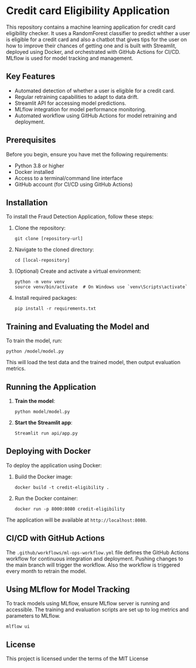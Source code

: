 # Credit card Eligibility Application

This repository contains a machine learning application for credit card eligibility checker. It uses a RandomForest classifier to predict whther a user is eligible for a credit card and also a chatbot 
that gives tips for the user on how to improve their chances of getting one and is built with Streamlit, deployed using Docker, and orchestrated with GitHub Actions for CI/CD. MLflow is used for model tracking and management.

## Key Features
- Automated detection of whether a user is eligible for a credit card.
- Regular retraining capabilities to adapt to data drift.
- Streamlit API for accessing model predictions.
- MLflow integration for model performance monitoring.
- Automated workflow using GitHub Actions for model retraining and deployment.

## Prerequisites

Before you begin, ensure you have met the following requirements:
- Python 3.8 or higher
- Docker installed
- Access to a terminal/command line interface
- GitHub account (for CI/CD using GitHub Actions)

## Installation

To install the Fraud Detection Application, follow these steps:

1. Clone the repository:
   ```
   git clone [repository-url]
   ```

2. Navigate to the cloned directory:
   ```
   cd [local-repository]
   ```

3. (Optional) Create and activate a virtual environment:
   ```
   python -m venv venv
   source venv/bin/activate  # On Windows use `venv\Scripts\activate`
   ```

4. Install required packages:
   ```
   pip install -r requirements.txt
   ```


## Training and Evaluating the Model and 

To train the model, run:

```
python /model/model.py
```

This will load the test data and the trained model, then output evaluation metrics.



## Running the Application
1. **Train the model**:
   ```
   python model/model.py
   ```
2. **Start the Streamlit app**:
   ```
   Streamlit run api/app.py
   ```


## Deploying with Docker

To deploy the application using Docker:

1. Build the Docker image:
   ```
   docker build -t credit-eligibility .
   ```

2. Run the Docker container:
   ```
   docker run -p 8000:8080 credit-eligibility
   ```

The application will be available at `http://localhost:8080`.

## CI/CD with GitHub Actions

The `.github/workflows/ml-ops-workflow.yml` file defines the GitHub Actions workflow for continuous integration and deployment. Pushing changes to the main branch will trigger the workflow. Also the workflow is triggered every month to retrain the model.

## Using MLflow for Model Tracking

To track models using MLflow, ensure MLflow server is running and accessible. The training and evaluation scripts are set up to log metrics and parameters to MLflow. 
```
mlflow ui
```

## License
This project is licensed under the terms of the MIT License


